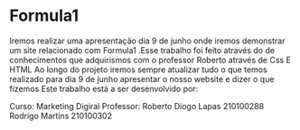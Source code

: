 # Formula1
Iremos realizar uma apresentação dia 9 de junho onde iremos demonstrar um site relacionado com Formula1  .Esse trabalho foi feito através do de conhecimentos que adquirismos com o professor Roberto através de Css E HTML
Ao longo do projeto iremos sempre atualizar tudo o que temos realizado para dia 9 de junho apresentar o nosso website  e dizer o que fizemos 
Este trabalho está a ser desenvolvido por:

Curso: Marketing Digiral 
Professor: Roberto
Diogo Lapas  210100288 
Rodrigo Martins 210100302